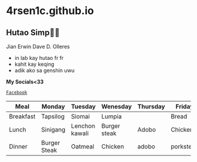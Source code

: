 # 4rsen1c.github.io

## Hutao Simp🥰🥰






Jian Erwin Dave D. Olleres
- in lab kay hutao fr fr
- kahit kay keqing 
- adik ako sa genshin uwu

**My Socials<33**

[`Facebook`](https://www.facebook.com/jedilanco)


| Meal| Monday | Tuesday | Wenesday | Thursday | Friday |
|-----|--------|---------|----------|----------|--------|
|Breakfast|Tapsilog|Siomai|Lumpia|     |Bread|
|Lunch|Sinigang|Lenchon kawali| Burger steak|Adobo|Chicken|
|Dinner|Burger Steak|Oatmeal|Chicken|adobo|porksteak|
